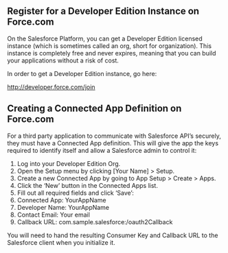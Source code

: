## Register for a Developer Edition Instance on Force.com

On the Salesforce Platform, you can get a Developer Edition licensed instance (which is sometimes called an org, short for organization).  This instance is completely free and never expires, meaning that you can build your applications without a risk of cost.

In order to get a Developer Edition instance, go here:

[http://developer.force.com/join ](http://developer.force.com/join)


## Creating a Connected App Definition on Force.com
For a third party application to communicate with Salesforce API’s
securely, they must have a Connected App definition.  This will give
the app the keys required to identify itself  and allow a Salesforce
admin to control it:

1. Log into your Developer Edition Org.
2. Open the Setup menu by clicking [Your Name] > Setup.
3. Create a new Connected App by going to App Setup > Create > Apps.
4. Click the ‘New’ button in the Connected Apps list.
5. Fill out all required fields and click ‘Save’:
6. Connected App: YourAppName
7. Developer Name: YourAppName
8. Contact Email: Your email
9. Callback URL: com.sample.salesforce:/oauth2Callback

You will need to hand the resulting Consumer Key and Callback URL to the Salesforce client when you initialize it.
